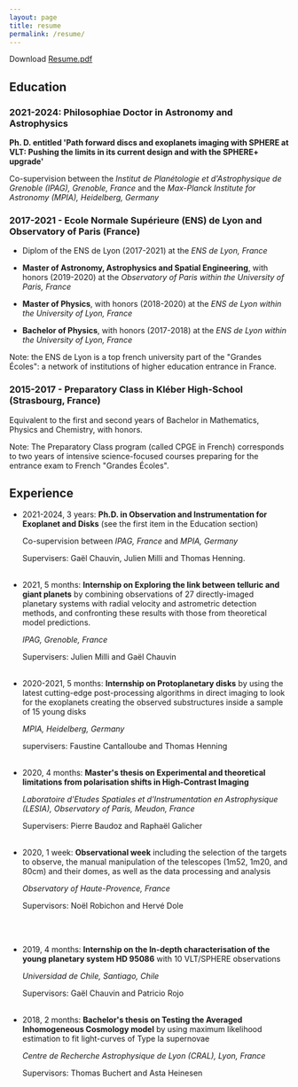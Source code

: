 ```yaml
---
layout: page
title: resume
permalink: /resume/
---
```



Download <a href="cdesgrange.github.io/Resume_Desgrange_Celia.pdf" target="_blank"> Resume.pdf</a>


<h2>Education </h2>
<h3>2021-2024: Philosophiae Doctor in Astronomy and Astrophysics</h3>

<b>Ph. D. entitled 'Path forward discs and exoplanets imaging with SPHERE at VLT: Pushing the limits in its current design and with the SPHERE+ upgrade' </b>

Co-supervision between the *Institut de Planétologie et d'Astrophysique de Grenoble (IPAG), Grenoble, France* and the *Max-Planck Institute for Astronomy (MPIA), Heidelberg, Germany*

<h3>2017-2021 - Ecole Normale Supérieure (ENS) de Lyon and Observatory of Paris (France)</h3>

- Diplom of the ENS de Lyon (2017-2021)
  at the *ENS de Lyon, France*

- <b>Master of Astronomy, Astrophysics and Spatial Engineering</b>, with honors (2019-2020)
  at the *Observatory of Paris within the University of Paris, France*

- <b>Master of Physics</b>, with honors (2018-2020)
  at the *ENS de Lyon within the University of Lyon, France*

- <b>Bachelor of Physics</b>, with honors (2017-2018)
  at the *ENS de Lyon within the University of Lyon, France*

Note: the ENS de Lyon is a top french university part of the "Grandes Écoles": a network of institutions of higher education entrance in France.

<h3>2015-2017 - Preparatory Class in Kléber High-School (Strasbourg, France)</h3>
Equivalent to the first and second years of Bachelor in Mathematics, Physics and Chemistry, with honors.

Note: The Preparatory Class program (called CPGE in French) corresponds to two years of intensive science-focused courses preparing for the entrance exam to French "Grandes Écoles".
<br> 

<h2>Experience </h2>
   
- 2021-2024, 3 years: <b>Ph.D. in Observation and Instrumentation for Exoplanet and Disks</b> (see the first item in the Education section)

  Co-supervision between *IPAG, France* and *MPIA, Germany*

  Supervisers: Gaël Chauvin, Julien Milli and Thomas Henning.
  <br> <br> 
 
- 2021, 5 months: <b>Internship on Exploring the link between telluric and giant planets</b> by combining observations of 27 directly-imaged planetary systems with radial velocity and astrometric detection methods, and confronting these results with those from theoretical model predictions.
  
  *IPAG, Grenoble, France*
  
  Supervisers: Julien Milli and Gaël Chauvin
  <br> <br> 
  
- 2020-2021, 5 months: <b>Internship on Protoplanetary disks</b> by using the latest cutting-edge post-processing algorithms in direct imaging to look for the exoplanets creating the observed substructures inside a sample of 15 young disks

   *MPIA, Heidelberg, Germany*

   supervisers: Faustine Cantalloube and Thomas Henning
   <br> <br> 

         
 - 2020, 4 months: <b>Master's thesis on Experimental and theoretical limitations from polarisation shifts in High-Contrast Imaging</b>

   *Laboratoire d'Etudes Spatiales et d'Instrumentation en Astrophysique (LESIA), Observatory of Paris, Meudon, France*

   Supervisers: Pierre Baudoz and Raphaël Galicher
   <br> <br> 
   
  
 - 2020, 1 week: <b>Observational week</b> including the selection of the targets to observe, the manual manipulation of the telescopes (1m52, 1m20, and 80cm) and their domes, as well as the data processing and analysis 
   
   *Observatory of Haute-Provence, France*
   
   Supervisors: Noël Robichon and Hervé Dole
   
   <br> <br> 
        
  - 2019, 4 months: <b>Internship on the In-depth characterisation of the young planetary system HD 95086</b> with 10 VLT/SPHERE observations
  
    *Universidad de Chile, Santiago, Chile*
    
    Supervisors: Gaël Chauvin and Patricio Rojo
    <br> <br> 
  
  
  - 2018, 2 months: <b>Bachelor's thesis on Testing the Averaged Inhomogeneous Cosmology model</b> by using maximum likelihood estimation to fit light-curves of Type Ia supernovae
 
    *Centre de Recherche Astrophysique de Lyon (CRAL), Lyon, France*
    
     Supervisors: Thomas Buchert and Asta Heinesen
     <br> <br> 
     
     
     
